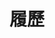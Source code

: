 ---
layout: cv_zh
permalink: /cv_zh/
title: 履歷
nav: false
nav_order: 4
cv_pdf: Resume_Lu-Chin Chang.pdf
---